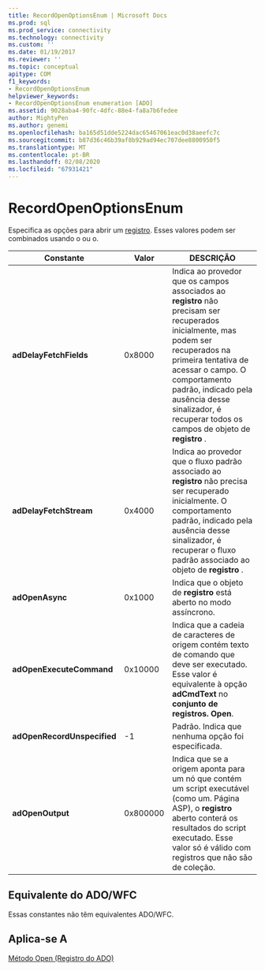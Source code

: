 ```yaml
---
title: RecordOpenOptionsEnum | Microsoft Docs
ms.prod: sql
ms.prod_service: connectivity
ms.technology: connectivity
ms.custom: ''
ms.date: 01/19/2017
ms.reviewer: ''
ms.topic: conceptual
apitype: COM
f1_keywords:
- RecordOpenOptionsEnum
helpviewer_keywords:
- RecordOpenOptionsEnum enumeration [ADO]
ms.assetid: 9028aba4-90fc-4dfc-88e4-fa8a7b6fedee
author: MightyPen
ms.author: genemi
ms.openlocfilehash: ba165d51dde5224dac65467061eac0d38aeefc7c
ms.sourcegitcommit: b87d36c46b39af8b929ad94ec707dee8800950f5
ms.translationtype: MT
ms.contentlocale: pt-BR
ms.lasthandoff: 02/08/2020
ms.locfileid: "67931421"
---
```

# <a name="recordopenoptionsenum"></a>RecordOpenOptionsEnum
Especifica as opções para abrir um [registro](../../../ado/reference/ado-api/record-object-ado.md). Esses valores podem ser combinados usando o ou o.  
  
|Constante|Valor|DESCRIÇÃO|  
|--------------|-----------|-----------------|  
|**adDelayFetchFields**|0x8000|Indica ao provedor que os campos associados ao **registro** não precisam ser recuperados inicialmente, mas podem ser recuperados na primeira tentativa de acessar o campo. O comportamento padrão, indicado pela ausência desse sinalizador, é recuperar todos os campos de objeto de **registro** .|  
|**adDelayFetchStream**|0x4000|Indica ao provedor que o fluxo padrão associado ao **registro** não precisa ser recuperado inicialmente. O comportamento padrão, indicado pela ausência desse sinalizador, é recuperar o fluxo padrão associado ao objeto de **registro** .|  
|**adOpenAsync**|0x1000|Indica que o objeto de **registro** está aberto no modo assíncrono.|  
|**adOpenExecuteCommand**|0x10000|Indica que a cadeia de caracteres de origem contém texto de comando que deve ser executado. Esse valor é equivalente à opção **adCmdText** no **conjunto de registros. Open**.|  
|**adOpenRecordUnspecified**|-1|Padrão. Indica que nenhuma opção foi especificada.|  
|**adOpenOutput**|0x800000|Indica que se a origem aponta para um nó que contém um script executável (como um. Página ASP), o **registro** aberto conterá os resultados do script executado. Esse valor só é válido com registros que não são de coleção.|  
  
## <a name="adowfc-equivalent"></a>Equivalente do ADO/WFC  
 Essas constantes não têm equivalentes ADO/WFC.  
  
## <a name="applies-to"></a>Aplica-se A  
 [Método Open (Registro do ADO)](../../../ado/reference/ado-api/open-method-ado-record.md)
